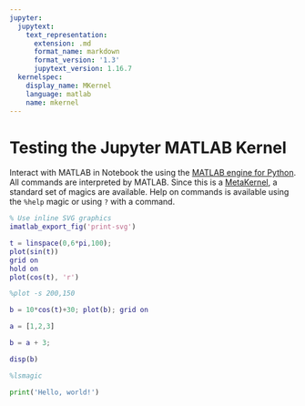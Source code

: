 ```yaml
---
jupyter:
  jupytext:
    text_representation:
      extension: .md
      format_name: markdown
      format_version: '1.3'
      jupytext_version: 1.16.7
  kernelspec:
    display_name: MKernel
    language: matlab
    name: mkernel
---
```


Testing the Jupyter MATLAB Kernel
============

Interact with MATLAB in Notebook the using the [MATLAB engine for Python](https://www.mathworks.com/help/matlab/matlab-engine-for-python.html).  All commands are interpreted by MATLAB.  Since this is a [MetaKernel](https://github.com/Calysto/metakernel), a standard set of magics are available.  Help on commands is available using the `%help` magic or using `?` with a command.

```matlab
% Use inline SVG graphics
imatlab_export_fig('print-svg')
```

```matlab
t = linspace(0,6*pi,100);
plot(sin(t))
grid on
hold on
plot(cos(t), 'r')
```

```matlab
%plot -s 200,150
```

```matlab
b = 10*cos(t)+30; plot(b); grid on
```

```matlab
a = [1,2,3]
```

```matlab
b = a + 3;
```

```matlab
disp(b)
```

```matlab
%lsmagic
```

```python
print('Hello, world!')
```

```matlab

```
